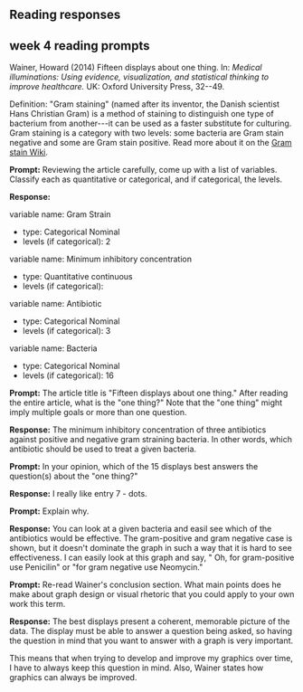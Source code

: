 
Reading responses
-----------------

week 4 reading prompts
----------------------

Wainer, Howard (2014) Fifteen displays about one thing. In: *Medical illuminations: Using evidence, visualization, and statistical thinking to improve healthcare.* UK: Oxford University Press, 32--49.

Definition: "Gram staining" (named after its inventor, the Danish scientist Hans Christian Gram) is a method of staining to distinguish one type of bacterium from another---it can be used as a faster substitute for culturing. Gram staining is a category with two levels: some bacteria are Gram stain negative and some are Gram stain positive. Read more about it on the
[Gram stain Wiki](https://en.wikipedia.org/wiki/Gram_stain).

**Prompt:** Reviewing the article carefully, come up with a list of variables. Classify each as quantitative or categorical, and if categorical, the levels.

**Response:**

variable name: Gram Strain

-   type: Categorical Nominal
-   levels (if categorical): 2

variable name: Minimum inhibitory concentration

-   type: Quantitative continuous
-   levels (if categorical):

variable name: Antibiotic

-   type: Categorical Nominal
-   levels (if categorical): 3

variable name: Bacteria

-   type: Categorical Nominal
-   levels (if categorical): 16

**Prompt:** The article title is "Fifteen displays about one thing." After reading the entire article, what is the "one thing?" Note that the "one thing" might imply multiple goals or more than one question.

**Response:** The minimum inhibitory concentration of three antibiotics against positive and negative gram straining bacteria. In other words, which antibiotic should be used to treat a given bacteria.

**Prompt:** In your opinion, which of the 15 displays best answers the question(s) about the "one thing?"

**Response:**
I really like entry 7 - dots.

**Prompt:** Explain why.

**Response:** You can look at a given bacteria and easil see which of the antibiotics would be effective. The gram-positive and gram negative case is shown, but it doesn't dominate the graph in such a way that it is hard to see effectiveness. I can easily look at this graph and say, " Oh, for gram-positive use Penicilin" or "for gram negative use Neomycin."

**Prompt:** Re-read Wainer's conclusion section. What main points does he make about graph design or visual rhetoric that you could apply to your own work this term.

**Response:** The best displays present a coherent, memorable picture of the data. The display must be able to answer a question being asked, so having the question in mind that you want to answer with a graph is very important.

This means that when trying to develop and improve my graphics over time, I have to always keep this question in mind. Also, Wainer states how graphics can always be improved.

